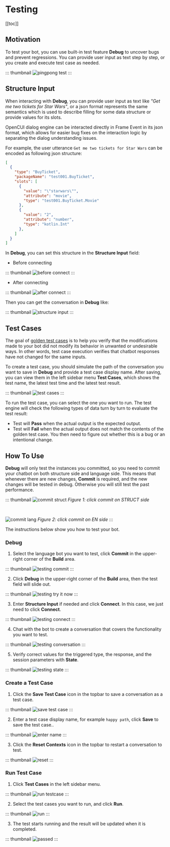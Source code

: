 # Testing

[[toc]]

## Motivation

To test your bot, you can use built-in test feature **Debug** to uncover bugs and prevent regressions. You can provide user input as text step by step, or you create and execute test case as needed. 

::: thumbnail
![pingpong test](/images/guide/pingpong/pingpong_test.png)
:::

## Structure Input

When interacting with **Debug**, you can provide user input as text like *"Get me two tickets for Star Wars"*, or a json format represents the same semantics which is used to describe filling for some data structure or provide values for its slots. 

OpenCUI dialog engine can be interacted directly in Frame Event in its json format, which allows for easier bug fixes on the interaction logic by separating the dialog understanding issues. 

For example, the user utterance `Get me two tickets for Star Wars` can be encoded as following json structure:

``` json
[
  {
    "type": "BuyTicket",
    "packageName": "test001.BuyTicket",
    "slots": [
      {
        "value": "\"starwars\"",
        "attribute": "movie",
        "type": "test001.BuyTicket.Movie"
      },
      {
        "value": "2",
        "attribute": "number",
        "type": "kotlin.Int"
      },
    ]
  }
]
```

In **Debug**, you can set this structure in the **Structure Input** field: 
- Before connecting

::: thumbnail
![before connect](/images/platform/testing/before_connect.png)
:::

- After connecting

::: thumbnail
![after connect](/images/platform/testing/after_connect.png)
:::

Then you can get the conversation in **Debug** like: 

::: thumbnail
![structure input](/images/platform/testing/structure_input.png)
:::

## Test Cases

The goal of [golden test cases](https://en.wikipedia.org/wiki/Characterization_test) is to help you verify that the modifications made to your bot did not modify its behavior in unwanted or undesirable ways. In other words, test case execution verifies that chatbot responses have not changed for the same inputs. 

To create a test case, you should simulate the path of the conversation you want to save in **Debug** and provide a test case display name. After saving, you can view them in the left sidebar menu **Test Cases**, which shows the test name, the latest test time and the latest test result. 

::: thumbnail
![test cases](/images/platform/testing/test_cases.png)
:::

To run the test case, you can select the one you want to run. The test engine will check the following types of data turn by turn to evaluate the test result:
- Test will **Pass** when the actual output is the expected output. 
- Test will **Fail** when the actual output does not match the contents of the golden test case. You then need to figure out whether this is a bug or an intentional change.


## How To Use

**Debug** will only test the instances you committed, so you need to commit your chatbot on both structure side and language side. This means that whenever there are new changes, **Commit** is required, and the new changes will be tested in debug. Otherwise you will still test the past performance.

::: thumbnail
![commit struct](/images/guide/pingpong/commit_struct.png)
*Figure 1: click commit on STRUCT side*

<br>

![commit lang](/images/guide/pingpong/commit_lang.png)
*Figure 2: click commit on EN side*
:::

The instructions below show you how to test your bot.

### Debug

1. Select the language bot you want to test, click **Commit** in the upper-right corner of the **Build** area.

::: thumbnail
![testing commit](/images/platform/testing/testing_commit.png)
:::

2. Click **Debug** in the upper-right corner of the **Build** area, then the test field will slide out.

::: thumbnail
![testing try it now](/images/platform/testing/testing_try_it_now.png)
:::

3. Enter **Structure Input** if needed and click **Connect**. In this case, we just need to click **Connect**. 

::: thumbnail
![testing connect](/images/platform/testing/testing_connect.png)
:::

4. Chat with the bot to create a conversation that covers the functionality you want to test. 

::: thumbnail
![testing conversation](/images/platform/testing/testing_conversation.png)
:::

5. Verify correct values for the triggered type, the response, and the session parameters with **State**.

::: thumbnail
![testing state](/images/platform/testing/testing_state.png)
:::

### Create a Test Case

1. Click the **Save Test Case** icon in the topbar to save a conversation as a test case.

::: thumbnail
![save test case](/images/platform/testing/save_testcase.png)
:::

2. Enter a test case display name, for example `happy path`, click **Save** to save the test case..

::: thumbnail
![enter name](/images/platform/testing/enter_name.png)
:::

3. Click the **Reset Contexts** icon in the topbar to restart a conversation to test.

::: thumbnail
![reset](/images/platform/testing/reset.png)
:::

### Run Test Case

1. Click **Test Cases** in the left sidebar menu.

::: thumbnail
![run testcase](/images/platform/testing/run_testcase.png)
:::

2. Select the test cases you want to run, and click **Run**.

::: thumbnail
![run](/images/platform/testing/run.png)
:::

3. The test starts running and the result will be updated when it is completed.

::: thumbnail
![passed](/images/platform/testing/passed.png)
:::
